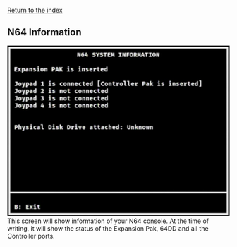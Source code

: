 [Return to the index](./00_index.md)
## N64 Information

![Example N64 system information](./images/system-information.png "Example N64 system information")  
This screen will show information of your N64 console. At the time of writing, it will show the status of the Expansion Pak, 64DD and all the Controller ports.
